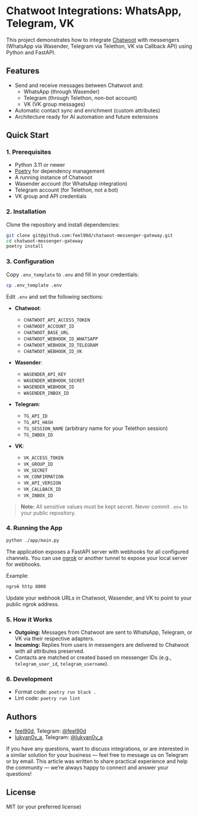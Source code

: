 
# Chatwoot Integrations: WhatsApp, Telegram, VK

This project demonstrates how to integrate [Chatwoot](https://www.chatwoot.com/) with messengers (WhatsApp via Wasender, Telegram via Telethon, VK via Callback API) using Python and FastAPI.

## Features

- Send and receive messages between Chatwoot and:
  - WhatsApp (through Wasender)
  - Telegram (through Telethon, non-bot account)
  - VK (VK group messages)
- Automatic contact sync and enrichment (custom attributes)
- Architecture ready for AI automation and future extensions

## Quick Start

### 1. Prerequisites

- Python 3.11 or newer
- [Poetry](https://python-poetry.org/) for dependency management
- A running instance of Chatwoot
- Wasender account (for WhatsApp integration)
- Telegram account (for Telethon, not a bot)
- VK group and API credentials

### 2. Installation

Clone the repository and install dependencies:

```bash
git clone git@github.com:feel90d/chatwoot-messenger-gateway.git
cd chatwoot-messenger-gateway
poetry install
```

### 3. Configuration

Copy `.env_template` to `.env` and fill in your credentials:

```bash
cp .env_template .env
```

Edit `.env` and set the following sections:

- **Chatwoot**:
  - `CHATWOOT_API_ACCESS_TOKEN`
  - `CHATWOOT_ACCOUNT_ID`
  - `CHATWOOT_BASE_URL`
  - `CHATWOOT_WEBHOOK_ID_WHATSAPP`
  - `CHATWOOT_WEBHOOK_ID_TELEGRAM`
  - `CHATWOOT_WEBHOOK_ID_VK`

- **Wasender**:
  - `WASENDER_API_KEY`
  - `WASENDER_WEBHOOK_SECRET`
  - `WASENDER_WEBHOOK_ID`
  - `WASENDER_INBOX_ID`

- **Telegram**:
  - `TG_API_ID`
  - `TG_API_HASH`
  - `TG_SESSION_NAME` (arbitrary name for your Telethon session)
  - `TG_INBOX_ID`

- **VK**:
  - `VK_ACCESS_TOKEN`
  - `VK_GROUP_ID`
  - `VK_SECRET`
  - `VK_CONFIRMATION`
  - `VK_API_VERSION`
  - `VK_CALLBACK_ID`
  - `VK_INBOX_ID`

> **Note:** All sensitive values must be kept secret. Never commit `.env` to your public repository.

### 4. Running the App

```bash
python ./app/main.py
```

The application exposes a FastAPI server with webhooks for all configured channels. You can use [ngrok](https://ngrok.com/) or another tunnel to expose your local server for webhooks.

Example:

```bash
ngrok http 8000
```

Update your webhook URLs in Chatwoot, Wasender, and VK to point to your public ngrok address.

### 5. How it Works

- **Outgoing:** Messages from Chatwoot are sent to WhatsApp, Telegram, or VK via their respective adapters.
- **Incoming:** Replies from users in messengers are delivered to Chatwoot with all attributes preserved.
- Contacts are matched or created based on messenger IDs (e.g., `telegram_user_id`, `telegram_username`).

### 6. Development

- Format code: `poetry run black .`
- Lint code: `poetry run lint`

## Authors

* [feel90d](mailto:feel90d@gmail.com), Telegram: [@feel90d](https://t.me/feel90d)
* [lukyan0v\_a](mailto:forjob34@gmail.com), Telegram: [@lukyan0v\_a](https://t.me/lukyan0v_a)

If you have any questions, want to discuss integrations, or are interested in a similar solution for your business — feel free to message us on Telegram or by email.
This article was written to share practical experience and help the community — we’re always happy to connect and answer your questions!

## License

MIT (or your preferred license)
